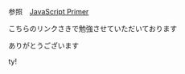 参照　[JavaScript Primer](https://jsprimer.net/basic/string/)


こちらのリンクさきで勉強させていただいております

ありがとうございます

ty!
